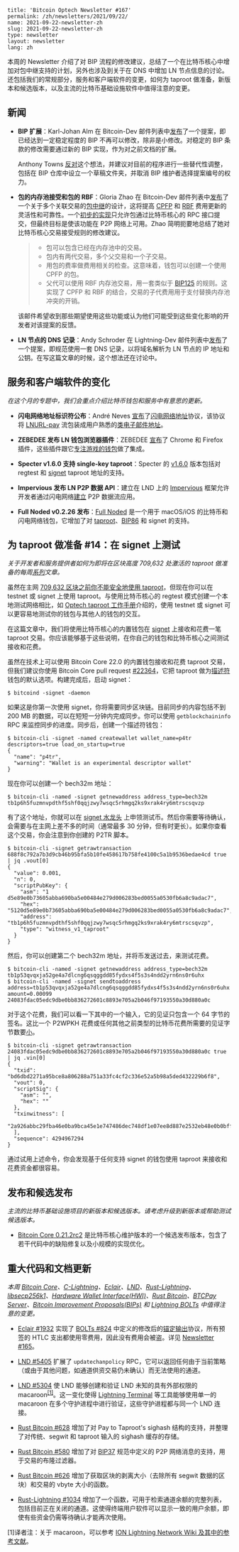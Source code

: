 ```
title: 'Bitcoin Optech Newsletter #167'
permalink: /zh/newsletters/2021/09/22/
name: 2021-09-22-newsletter-zh 
slug: 2021-09-22-newsletter-zh 
type: newsletter
layout: newsletter
lang: zh
```

本周的 Newsletter 介绍了对 BIP 流程的修改建议，总结了一个在比特币核心中增加对包中继支持的计划，另外也涉及到关于在 DNS 中增加 LN 节点信息的讨论。还包括我们的常规部分，服务和客户端软件的变更，如何为 taproot 做准备，新版本和候选版本，以及主流的比特币基础设施软件中值得注意的变更。

## 新闻
- **BIP 扩展**：Karl-Johan Alm 在 Bitcoin-Dev 邮件列表中[发布](https://lists.linuxfoundation.org/pipermail/bitcoin-dev/2021-September/019457.html)了一个提案，即已经达到一定稳定程度的 BIP 不再可以修改，除非是小修改。对稳定的 BIP 条款的修改需要通过新的 BIP 实现，作为对之前文档的扩展。

  Anthony Towns [反对](https://lists.linuxfoundation.org/pipermail/bitcoin-dev/2021-September/019462.html)这个想法，并建议对目前的程序进行一些替代性调整，包括在 BIP 仓库中设立一个草稿文件夹，并取消 BIP 维护者选择提案编号的权力。

- **包的内存池接受和包的 RBF**：Gloria Zhao 在 Bitcoin-Dev 邮件列表中[发布](https://lists.linuxfoundation.org/pipermail/bitcoin-dev/2021-September/019464.html)了一个关于多个关联交易的[包中继](https://bitcoinops.org/en/topics/package-relay/)的设计，这将提高 [CPFP](https://bitcoinops.org/en/topics/cpfp/) 和 [RBF](https://bitcoinops.org/en/topics/replace-by-fee/) 费用更新的灵活性和可靠性。一个[初步的实现](https://github.com/bitcoin/bitcoin/pull/22290)只允许包通过比特币核心的 RPC 接口提交，但最终目标是使该功能在 P2P 网络上可用。Zhao 简明扼要地总结了她对比特币核心交易接受规则的修改建议。

  >- 包可以包含已经在内存池中的交易。
  >- 包内有两代交易，多个父交易和一个子交易。
  >- 用包的费率做费用相关的检查。这意味着，钱包可以创建一个使用 CPFP 的包。
  >- 父代可以使用 RBF 内存池交易，用一套类似于 [BIP125](https://github.com/bitcoin/bips/blob/master/bip-0125.mediawiki) 的规则。这实现了 CPFP 和 RBF 的结合，交易的子代费用用于支付替换内存池冲突的开销。

  该邮件希望收到那些期望使用这些功能或认为他们可能受到这些变化影响的开发者对该提案的反馈。

- **LN 节点的 DNS 记录**：Andy Schroder 在 Lightning-Dev 邮件列表中[发布](https://lists.linuxfoundation.org/pipermail/lightning-dev/2021-September/003224.html)了一个提案，即规范使用一套 DNS 记录，以将域名解析为 LN 节点的 IP 地址和公钥。在写这篇文章的时候，这个想法还在讨论中。

## 服务和客户端软件的变化
*在这个月的专题中，我们会重点介绍比特币钱包和服务中有意思的更新。*

- **闪电网络地址标识符公布**：André Neves [宣布](https://twitter.com/andreneves/status/1425651740502892550)了[闪电网络地址](https://lightningaddress.com/)协议，该协议将 [LNURL-pay](https://github.com/fiatjaf/lnurl-rfc/blob/master/lnurl-pay.md) 流包装成用户熟悉的[类电子邮件地址](https://github.com/andrerfneves/lightning-address/blob/master/README.md#tldr)。

- **ZEBEDEE 发布 LN 钱包浏览器插件**：ZEBEDEE [宣布](https://blog.zebedee.io/browser-extension/)了 Chrome 和 Firefox 插件，这些插件跟它[专注游戏的钱包](https://zebedee.io/wallet)做了集成。

- **Specter v1.6.0 支持 single-key taproot**：Specter 的 [v1.6.0](https://github.com/cryptoadvance/specter-desktop/releases/tag/v1.6.0) 版本包括对 regtest 和 [signet](https://bitcoinops.org/en/topics/signet/) taproot 地址的支持。

- **Impervious 发布 LN P2P 数据 API**：建立在 LND 上的 [Impervious](https://www.impervious.ai/) 框架允许开发者通过闪电网络[建立](https://docs.impervious.ai/) P2P 数据流应用。

- **Full Noded v0.2.26 发布**：[Full Noded](https://fullynoded.app/) 是一个用于 macOS/iOS 的比特币和闪电网络钱包，它增加了对 [taproot](https://bitcoinops.org/en/topics/taproot/)、[BIP86](https://github.com/bitcoin/bips/blob/master/bip-0086.mediawiki) 和 signet 的支持。

## 为 taproot 做准备 #14：在 signet 上测试
*关于开发者和服务提供者如何为即将在区块高度 709,632 处激活的 taproot 做准备的每周[系列](https://bitcoinops.org/en/preparing-for-taproot/)文章。*

虽然在主网 [709,632 区块之前你不能安全地使用 taproot](https://bitcoinops.org/en/preparing-for-taproot/#why-are-we-waiting)，但现在你可以在 testnet 或 signet 上使用 taproot。与使用比特币核心的 regtest 模式创建一个本地测试网络相比，如 [Optech taproot 工作手册](https://bitcoinops.org/en/preparing-for-taproot/#learn-taproot-by-using-it)介绍的，使用 testnet 或 signet 可以更容易地测试你的钱包与其他人的钱包的交互。

在这篇文章中，我们将使用比特币核心的内置钱包在 [signet](https://bitcoinops.org/en/topics/signet/) 上接收和花费一笔 taproot 交易。你应该能够基于这些说明，在你自己的钱包和比特币核心之间测试接收和花费。

虽然在技术上可以使用 Bitcoin Core 22.0 的内置钱包接收和花费 taproot 交易，但我们建议你使用 Bitcoin Core pull request [#22364](https://github.com/bitcoin/bitcoin/issues/22364)，它把 taproot 做为[描述符](https://bitcoinops.org/en/topics/output-script-descriptors/)钱包的默认选项。构建完成后，启动 signet：

```
$ bitcoind -signet -daemon
```

如果这是你第一次使用 signet，你将需要同步区块链。目前同步的内容包括不到 200 MB 的数据，可以在短短一分钟内完成同步。你可以使用 `getblockchaininfo` RPC 来监控同步的进度。同步后，创建一个描述符钱包：

```
$ bitcoin-cli -signet -named createwallet wallet_name=p4tr descriptors=true load_on_startup=true
{
  "name": "p4tr",
  "warning": "Wallet is an experimental descriptor wallet"
}
```

现在你可以创建一个 bech32m 地址：

```
$ bitcoin-cli -named -signet getnewaddress address_type=bech32m
tb1p6h5fuzmnvpdthf5shf0qqjzwy7wsqc5rhmgq2ks9xrak4ry6mtrscsqvzp
```

有了这个地址，你就可以在 [signet 水龙头](https://signetfaucet.com/) 上申领测试币。然后你需要等待确认，会需要与在主网上差不多的时间（通常最多 30 分钟，但有时更长）。如果你查看这个交易，你会注意到你创建的 P2TR 脚本。

```
$ bitcoin-cli -signet getrawtransaction 688f8c792a7b3d9cb46b95bfa5b10fe458617b758fe4100c5a1b9536bedae4cd true | jq .vout[0]
{
  "value": 0.001,
  "n": 0,
  "scriptPubKey": {
    "asm": "1 d5e89e0b73605abba690ba5e00484e279d006283bed0055a0530fb6a8c9adac7",
    "hex": "5120d5e89e0b73605abba690ba5e00484e279d006283bed0055a0530fb6a8c9adac7",
    "address": "tb1p6h5fuzmnvpdthf5shf0qqjzwy7wsqc5rhmgq2ks9xrak4ry6mtrscsqvzp",
    "type": "witness_v1_taproot"
  }
}
```

然后，你可以创建第二个 bech32m 地址，并将币发送过去，来测试花费。

```
$ bitcoin-cli -named -signet getnewaddress address_type=bech32m
tb1p53qvqxja52ge4a7dlcng6qsqggdd85fydxs4f5s3s4ndd2yrn6ns0r6uhx
$ bitcoin-cli -named -signet sendtoaddress address=tb1p53qvqxja52ge4a7dlcng6qsqggdd85fydxs4f5s3s4ndd2yrn6ns0r6uhx amount=0.00099
24083fdac05edc9dbe0bb836272601c8893e705a2b046f97193550a30d880a0c
```

对于这个花费，我们可以看一下其中的一个输入，它的见证只包含一个 64 字节的签名。这比一个 P2WPKH 花费或任何其他之前类型的比特币花费所需要的见证字节数要[小](https://bitcoinops.org/en/preparing-for-taproot/#is-taproot-even-worth-it-for-single-sig)。

```
$ bitcoin-cli -signet getrawtransaction 24083fdac05edc9dbe0bb836272601c8893e705a2b046f97193550a30d880a0c true | jq .vin[0]
{
  "txid": "bd6dbd2271a95bce8a806288a751a33fc4cf2c336e52a5b98a5ded432229b6f8",
  "vout": 0,
  "scriptSig": {
    "asm": "",
    "hex": ""
  },
  "txinwitness": [
    "2a926abbc29fba46e0ba9bca45e1e747486dec748df1e07ee8d887e2532eb48e0b0bff511005eeccfe770c0c1bf880d0d06cb42861212832c5f01f7e6c40c3ce"
  ],
  "sequence": 4294967294
}

```

通过试用上述命令，你会发现基于任何支持 signet 的钱包使用 taproot 来接收和花费资金都很容易。

## 发布和候选发布
*主流的比特币基础设施项目的新版本和候选版本。请考虑升级到新版本或帮助测试候选版本。*

- [Bitcoin Core 0.21.2rc2](https://bitcoincore.org/bin/bitcoin-core-0.21.2/) 是比特币核心维护版本的一个候选发布版本，包含了若干代码中的缺陷修复以及小规模的实现优化。

## 重大代码和文档更新
*本周 [Bitcoin Core](https://github.com/bitcoin/bitcoin)、[C-Lightning](https://github.com/ElementsProject/lightning)、[Eclair](https://github.com/ACINQ/eclair)、[LND](https://github.com/lightningnetwork/lnd/)、[Rust-Lightning](https://github.com/rust-bitcoin/rust-lightning)、[libsecp256k1](https://github.com/bitcoin-core/secp256k1)、[Hardware Wallet Interface(HWI)](https://github.com/bitcoin-core/HWI)、[Rust Bitcoin](https://github.com/rust-bitcoin/rust-bitcoin)、[BTCPay Server](https://bitcoinops.org/en/newsletters/2021/08/11/)、[Bitcoin Improvement Proposals(BIPs)](https://github.com/bitcoin/bips/) 和 [Lightning BOLTs](https://github.com/lightningnetwork/lightning-rfc/) 中值得注意的变更。*

- [Eclair #1932](https://github.com/ACINQ/eclair/issues/1932) 实现了 [BOLTs #824](https://github.com/lightningnetwork/lightning-rfc/issues/824) 中定义的修改后的[锚定输出](https://bitcoinops.org/en/topics/anchor-outputs/)协议，所有预签的 HTLC 支出都使用零费用，因此没有费用会被盗。详见 [Newsletter #165](https://bitcoinops.org/en/newsletters/2021/09/08/#bolts-824)。

- [LND #5405](https://github.com/lightningnetwork/lnd/issues/5405) 扩展了 `updatechanpolicy` RPC，它可以返回任何由于当前策略（或由于其他问题，如通道供资交易仍未确认）而无法使用的通道。

- [LND #5304](https://github.com/lightningnetwork/lnd/issues/5304) 使 LND 能够创建和验证 LND 未知的具有外部权限的 macaroon<sup>[[1]](#myfootnote1)</sup>。这一变化使得 [Lightning Terminal](https://bitcoinops.org/en/newsletters/2020/08/19/#lightning-labs-releases-lightning-terminal) 等工具能够使用单一的 macaroon 在多个守护进程中进行验证，这些守护进程都与同一个 LND 连接。

- [Rust Bitcoin #628](https://github.com/rust-bitcoin/rust-bitcoin/issues/628) 增加了对 Pay to Taproot's sighash 结构的支持，并整理了对传统、segwit 和 taproot 输入的 sighash 缓存的存储。

- [Rust Bitcoin #580](https://github.com/rust-bitcoin/rust-bitcoin/pull/580) 增加了对 [BIP37](https://github.com/bitcoin/bips/blob/master/bip-0037.mediawiki) 规范中定义的 P2P 网络消息的支持，用于交易的布隆过滤器。

- [Rust Bitcoin #626](https://github.com/rust-bitcoin/rust-bitcoin/pull/626) 增加了获取区块的剥离大小（去除所有 segwit 数据的区块）和交易的 vbyte 大小的函数。

- [Rust-Lightning #1034](https://github.com/rust-bitcoin/rust-lightning/issues/1034) 增加了一个函数，可用于检索通道余额的完整列表，包括目前正在关闭的通道。这使得终端用户软件可以显示一致的用户余额，即使有些资金仍需等待确认才能再次使用。

<a name="myfootnote1">[1]</a>译者注：关于 macaroon，可以参考 [ION Lightning Network Wiki 及其中的参考文献](https://wiki.ion.radar.tech/tech/research/macaroons)。
